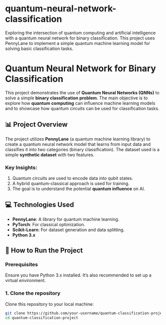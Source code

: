 # quantum-neural-network-classification
Exploring the intersection of quantum computing and artificial intelligence with a quantum neural network for binary classification. This project uses PennyLane to implement a simple quantum machine learning model for solving basic classification tasks.

# Quantum Neural Network for Binary Classification

This project demonstrates the use of **Quantum Neural Networks (QNNs)** to solve a simple **binary classification problem**. The main objective is to explore how **quantum computing** can influence machine learning models and to showcase how quantum circuits can be used for classification tasks.

## 📊 **Project Overview**

The project utilizes **PennyLane** (a quantum machine learning library) to create a quantum neural network model that learns from input data and classifies it into two categories (binary classification). The dataset used is a simple **synthetic dataset** with two features.

### Key Insights:
1. Quantum circuits are used to encode data into qubit states.
2. A hybrid quantum-classical approach is used for training.
3. The goal is to understand the potential **quantum influence** on AI.

## 💻 **Technologies Used**
- **PennyLane**: A library for quantum machine learning.
- **PyTorch**: For classical optimization.
- **Scikit-Learn**: For dataset generation and data splitting.
- **Python 3.x**

## 🚀 **How to Run the Project**

### Prerequisites
Ensure you have Python 3.x installed. It’s also recommended to set up a virtual environment.

### 1. **Clone the repository**
Clone this repository to your local machine:

```bash
git clone https://github.com/your-username/quantum-classification-project.git
cd quantum-classification-project
